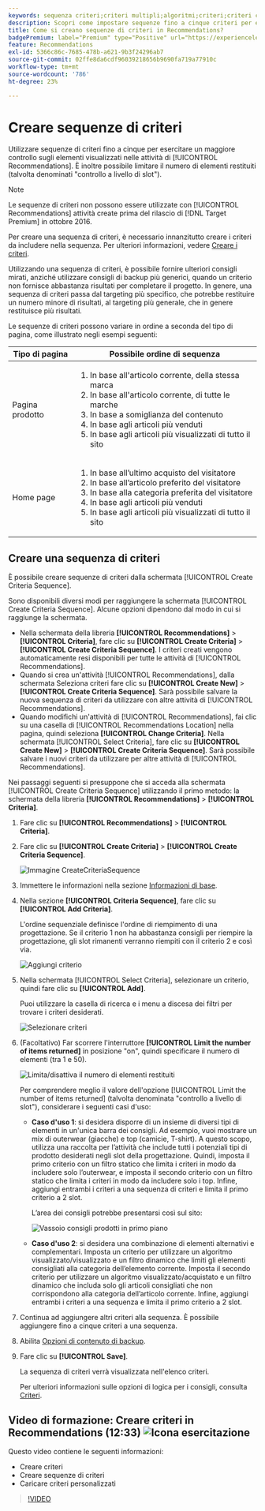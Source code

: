 ```yaml
---
keywords: sequenza criteri;criteri multipli;algoritmi;criteri;criteri consigli;sequenza;numero limite di elementi restituiti;controllo a livello di slot;slot;criteria sequence;multiple criteria;algorithms;criteria;recommendations criteria;sequence;limit number of items returned;slot level control;slot level control;slot
description: Scopri come impostare sequenze fino a cinque criteri per esercitare un maggiore controllo sugli elementi visualizzati nelle attività di Adobe [!DNL Target] Recommendations.
title: Come si creano sequenze di criteri in Recommendations?
badgePremium: label="Premium" type="Positive" url="https://experienceleague.adobe.com/docs/target/using/introduction/intro.html?lang=it#premium newtab=true" tooltip="Scopri cosa è incluso in Target Premium."
feature: Recommendations
exl-id: 5366c86c-7685-478b-a621-9b3f24296ab7
source-git-commit: 02ffe8da6cdf96039218656b9690fa719a77910c
workflow-type: tm+mt
source-wordcount: '786'
ht-degree: 23%

---
```


# Creare sequenze di criteri

Utilizzare sequenze di criteri fino a cinque per esercitare un maggiore controllo sugli elementi visualizzati nelle attività di [!UICONTROL Recommendations]. È inoltre possibile limitare il numero di elementi restituiti (talvolta denominati &quot;controllo a livello di slot&quot;).

>[!NOTE]
>
>Le sequenze di criteri non possono essere utilizzate con [!UICONTROL Recommendations] attività create prima del rilascio di [!DNL Target Premium] in ottobre 2016.

Per creare una sequenza di criteri, è necessario innanzitutto creare i criteri da includere nella sequenza. Per ulteriori informazioni, vedere [Creare i criteri](/help/main/c-recommendations/c-algorithms/create-new-algorithm.md).

Utilizzando una sequenza di criteri, è possibile fornire ulteriori consigli mirati, anziché utilizzare consigli di backup più generici, quando un criterio non fornisce abbastanza risultati per completare il progetto. In genere, una sequenza di criteri passa dal targeting più specifico, che potrebbe restituire un numero minore di risultati, al targeting più generale, che in genere restituisce più risultati.

Le sequenze di criteri possono variare in ordine a seconda del tipo di pagina, come illustrato negli esempi seguenti:

| Tipo di pagina | Possibile ordine di sequenza |
| --- | --- |
| Pagina prodotto | <ol><li>In base all&#39;articolo corrente, della stessa marca</li><li>In base all&#39;articolo corrente, di tutte le marche</li><li>In base a somiglianza del contenuto</li><li>In base agli articoli più venduti</li><li>In base agli articoli più visualizzati di tutto il sito</li></ol> |
| Home page | <ol><li>In base all’ultimo acquisto del visitatore </li><li>In base all’articolo preferito del visitatore</li><li>In base alla categoria preferita del visitatore</li><li>In base agli articoli più venduti</li><li>In base agli articoli più visualizzati di tutto il sito</li></ol> |

## Creare una sequenza di criteri

È possibile creare sequenze di criteri dalla schermata [!UICONTROL Create Criteria Sequence].

Sono disponibili diversi modi per raggiungere la schermata [!UICONTROL Create Criteria Sequence]. Alcune opzioni dipendono dal modo in cui si raggiunge la schermata.

* Nella schermata della libreria **[!UICONTROL Recommendations]** > **[!UICONTROL Criteria]**, fare clic su **[!UICONTROL Create Criteria]** > **[!UICONTROL Create Criteria Sequence]**. I criteri creati vengono automaticamente resi disponibili per tutte le attività di [!UICONTROL Recommendations].
* Quando si crea un&#39;attività [!UICONTROL Recommendations], dalla schermata Seleziona criteri fare clic su **[!UICONTROL Create New]** > **[!UICONTROL Create Criteria Sequence]**. Sarà possibile salvare la nuova sequenza di criteri da utilizzare con altre attività di [!UICONTROL Recommendations].
* Quando modifichi un&#39;attività di [!UICONTROL Recommendations], fai clic su una casella di [!UICONTROL Recommendations Location] nella pagina, quindi seleziona **[!UICONTROL Change Criteria]**. Nella schermata [!UICONTROL Select Criteria], fare clic su **[!UICONTROL Create New]** > **[!UICONTROL Create Criteria Sequence]**. Sarà possibile salvare i nuovi criteri da utilizzare per altre attività di [!UICONTROL Recommendations].

Nei passaggi seguenti si presuppone che si acceda alla schermata [!UICONTROL Create Criteria Sequence] utilizzando il primo metodo: la schermata della libreria **[!UICONTROL Recommendations]** > **[!UICONTROL Criteria]**.

1. Fare clic su **[!UICONTROL Recommendations]** > **[!UICONTROL Criteria]**.

1. Fare clic su **[!UICONTROL Create Criteria]** > **[!UICONTROL Create Criteria Sequence]**.

   ![Immagine CreateCriteriaSequence](assets/CreateCriteriaSequence.png)

1. Immettere le informazioni nella sezione [Informazioni di base](/help/main/c-recommendations/c-algorithms/create-new-algorithm.md#info).

1. Nella sezione **[!UICONTROL Criteria Sequence]**, fare clic su **[!UICONTROL Add Criteria]**.

   L&#39;ordine sequenziale definisce l&#39;ordine di riempimento di una progettazione. Se il criterio 1 non ha abbastanza consigli per riempire la progettazione, gli slot rimanenti verranno riempiti con il criterio 2 e così via.

   ![Aggiungi criterio](/help/main/c-recommendations/c-algorithms/assets/add-criteria.png)

1. Nella schermata [!UICONTROL Select Criteria], selezionare un criterio, quindi fare clic su **[!UICONTROL Add]**.

   Puoi utilizzare la casella di ricerca e i menu a discesa dei filtri per trovare i criteri desiderati.

   ![Selezionare criteri](/help/main/c-recommendations/c-algorithms/assets/select-criteria.png)

1. (Facoltativo) Far scorrere l&#39;interruttore **[!UICONTROL Limit the number of items returned]** in posizione &quot;on&quot;, quindi specificare il numero di elementi (tra 1 e 50).

   ![Limita/disattiva il numero di elementi restituiti](/help/main/c-recommendations/c-algorithms/assets/limit-number.png)

   Per comprendere meglio il valore dell&#39;opzione [!UICONTROL Limit the number of items returned] (talvolta denominata &quot;controllo a livello di slot&quot;), considerare i seguenti casi d&#39;uso:

   * **Caso d&#39;uso 1**: si desidera disporre di un insieme di diversi tipi di elementi in un&#39;unica barra dei consigli. Ad esempio, vuoi mostrare un mix di outerwear (giacche) e top (camicie, T-shirt). A questo scopo, utilizza una raccolta per l’attività che include tutti i potenziali tipi di prodotto desiderati negli slot della progettazione. Quindi, imposta il primo criterio con un filtro statico che limita i criteri in modo da includere solo l’outerwear, e imposta il secondo criterio con un filtro statico che limita i criteri in modo da includere solo i top. Infine, aggiungi entrambi i criteri a una sequenza di criteri e limita il primo criterio a 2 slot.

     L’area dei consigli potrebbe presentarsi così sul sito:

     ![Vassoio consigli prodotti in primo piano](/help/main/c-recommendations/c-algorithms/assets/featured-products.png)

   * **Caso d&#39;uso 2**: si desidera una combinazione di elementi alternativi e complementari. Imposta un criterio per utilizzare un algoritmo visualizzato/visualizzato e un filtro dinamico che limiti gli elementi consigliati alla categoria dell’elemento corrente. Imposta il secondo criterio per utilizzare un algoritmo visualizzato/acquistato e un filtro dinamico che includa solo gli articoli consigliati che non corrispondono alla categoria dell’articolo corrente. Infine, aggiungi entrambi i criteri a una sequenza e limita il primo criterio a 2 slot.

1. Continua ad aggiungere altri criteri alla sequenza. È possibile aggiungere fino a cinque criteri a una sequenza.

1. Abilita [Opzioni di contenuto di backup](/help/main/c-recommendations/c-algorithms/create-new-algorithm.md#content).

1. Fare clic su **[!UICONTROL Save]**.

   La sequenza di criteri verrà visualizzata nell&#39;elenco criteri.

   Per ulteriori informazioni sulle opzioni di logica per i consigli, consulta [Criteri](/help/main/c-recommendations/c-algorithms/algorithms.md).

## Video di formazione: Creare criteri in Recommendations (12:33) ![Icona esercitazione](/help/main/assets/tutorial.png)

Questo video contiene le seguenti informazioni:

* Creare criteri
* Creare sequenze di criteri
* Caricare criteri personalizzati

>[!VIDEO](https://video.tv.adobe.com/v/27694?quality=12)
